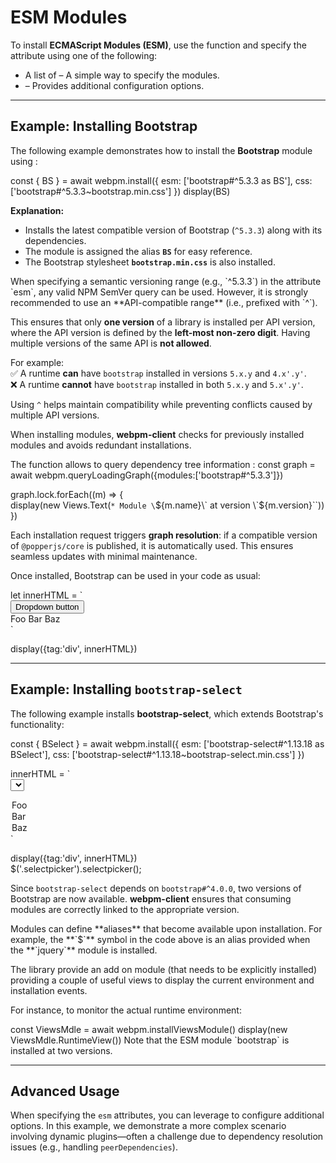 
# ESM Modules

To install **ECMAScript Modules (ESM)**, use the <api-link target='install'></api-link> function and specify 
the **<api-link target='InstallInputs.esm'></api-link>** attribute using one of the following:  

- A list of **<api-link target='LightLibraryWithAliasQueryString'></api-link>** – A simple way to specify the modules.  
- **<api-link target='EsmInputs'></api-link>** – Provides additional configuration options.  

---

## **Example: Installing Bootstrap**  

The following example demonstrates how to install the **Bootstrap** module using
<api-link target='LightLibraryWithAliasQueryString'></api-link>:  

<js-cell>  
const { BS } = await webpm.install({  
    esm: ['bootstrap#^5.3.3 as BS'],  
    css: ['bootstrap#^5.3.3~bootstrap.min.css']  
})  
display(BS)  
</js-cell>  

**Explanation:**  
- Installs the latest compatible version of Bootstrap (`^5.3.3`) along with its dependencies.  
- The module is assigned the alias **`BS`** for easy reference.  
- The Bootstrap stylesheet **`bootstrap.min.css`** is also installed.  

<note level="warning" title="Semantic Versioning">
When specifying a semantic versioning range (e.g., `^5.3.3`) in the attribute `esm`, any valid
<ext-link target="semver">NPM SemVer query</ext-link> can be used. However, it is strongly recommended to use an 
**API-compatible range** (i.e., prefixed with `^`).  

This ensures that only **one version** of a library is installed per API version, where the API version is defined by
the **left-most non-zero digit**.
Having multiple versions of the same API is **not allowed**.  

For example:  
✅ A runtime **can** have `bootstrap` installed in versions `5.x.y` and `4.x'.y'`.  
❌ A runtime **cannot** have `bootstrap` installed in both `5.x.y` and `5.x'.y'`.  

Using `^` helps maintain compatibility while preventing conflicts caused by multiple API versions.  
</note>
 
When installing modules, **webpm-client** checks for previously installed modules and avoids redundant installations.  

<note level='info' title="Loading Graph" mode="stateful" expandable='true'>  
The <api-link target='queryLoadingGraph'></api-link> function allows to query dependency tree information :

<js-cell>  
const graph = await webpm.queryLoadingGraph({modules:['bootstrap#^5.3.3']})  

graph.lock.forEach((m) => {  
    display(new Views.Text(`* Module \`${m.name}\` at version \`${m.version}\``))  
})  
</js-cell>  

Each installation request triggers **graph resolution**: if a compatible version of `@popperjs/core` is published, 
it is automatically used. This ensures seamless updates with minimal maintenance.  

</note>  

Once installed, Bootstrap can be used in your code as usual:  

<js-cell>  
let innerHTML = `  
<div class="dropdown">  
    <button class="btn btn-secondary dropdown-toggle" type="button" id="dropdownMenuButton" data-toggle="dropdown" aria-haspopup="true" aria-expanded="false">  
        Dropdown button  
    </button>  
    <div class="dropdown-menu" aria-labelledby="dropdownMenuButton">  
        <a class="dropdown-item">Foo</a>  
        <a class="dropdown-item">Bar</a>  
        <a class="dropdown-item">Baz</a>  
    </div>  
</div>`  

display({tag:'div', innerHTML})  
</js-cell>  

---

## **Example: Installing `bootstrap-select`**  

The following example installs **bootstrap-select**, which extends Bootstrap's functionality:  

<js-cell>  
const { BSelect } = await webpm.install({  
    esm: ['bootstrap-select#^1.13.18 as BSelect'],  
    css: ['bootstrap-select#^1.13.18~bootstrap-select.min.css']  
})  

innerHTML = `  
<select class="selectpicker" id="ex-select-picker">  
  <option>Foo</option>  
  <option>Bar</option>  
  <option>Baz</option>  
</select>`  

display({tag:'div', innerHTML})  
$('.selectpicker').selectpicker();  
</js-cell>  


Since `bootstrap-select` depends on `bootstrap#^4.0.0`, two versions of Bootstrap are now available. 
**webpm-client** ensures that consuming modules are correctly linked to the appropriate version.  


<note level='info'>  
Modules can define **aliases** that become available upon installation.  
For example, the **`$`** symbol in the code above is an alias provided when the **`jquery`** module is installed.  
</note>  


The library provide an add on module <api-link target="ViewsModule"></api-link> (that needs to be explicitly installed)
providing a couple of useful views to display the current environment and installation events.

For instance, to monitor the actual runtime environment: 

<js-cell cell-id="monitoring">  
const ViewsMdle = await webpm.installViewsModule()  
display(new ViewsMdle.RuntimeView())  
</js-cell>  

<note level='info'>  
Note that the ESM module `bootstrap` is installed at two versions. 
</note>  

---

## Advanced Usage

When specifying the `esm` attributes, you can leverage <api-link target='EsmInputs'></api-link> to configure additional 
options. In this example, we demonstrate a more complex scenario involving dynamic plugins—often a challenge due 
to dependency resolution issues (e.g., handling `peerDependencies`).
